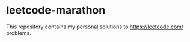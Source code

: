 # leetcode-marathon
This repository contains my personal solutions to https://leetcode.com/ problems. 
